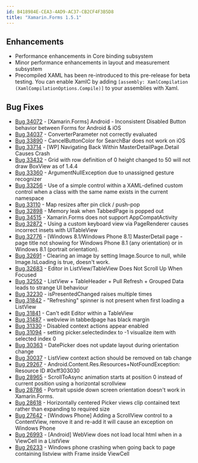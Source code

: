 ```yaml
---
id: B418984E-CEA3-4AD9-AC37-CB2CF4F3B5D8
title: "Xamarin.Forms 1.5.1"
---
```


## Enhancements ##

- Performance enhancements in Core binding subsystem
- Minor performance enhancements in layout and measurement subsystem
- Precompiled XAML has been re-introduced to this pre-release for beta testing. You can enable XamlC by adding
`[assembly: XamlCompilation (XamlCompilationOptions.Compile)]` to your assemblies with Xaml.

## Bug Fixes ##

- [Bug 34072](https://bugzilla.xamarin.com/show_bug.cgi?id=34072) - [Xamarin.Forms] Android - Inconsistent Disabled Button behavior between Forms for Android & iOS
- [Bug 34037](https://bugzilla.xamarin.com/show_bug.cgi?id=34037) - ConverterParameter not correctly evaluated
- [Bug 33890](https://bugzilla.xamarin.com/show_bug.cgi?id=33890) - CancelButtonColor for SearchBar does not work on iOS
- [Bug 33714](https://bugzilla.xamarin.com/show_bug.cgi?id=33714) - [WP] Navigating Back Within MasterDetailPage.Detail Causes Crash
- [Bug 33432](https://bugzilla.xamarin.com/show_bug.cgi?id=33432) - Grid with row definition of 0 height changed to 50 will not draw BoxView as of 1.4.4
- [Bug 33360](https://bugzilla.xamarin.com/show_bug.cgi?id=33360) - ArgumentNullException due to unassigned gesture recognizer
- [Bug 33256](https://bugzilla.xamarin.com/show_bug.cgi?id=33256) - Use of a simple control within a XAML-defined custom control when a class with the same name exists in the current namespace
- [Bug 33110](https://bugzilla.xamarin.com/show_bug.cgi?id=33110) - Map resizes after pin click / push-pop
- [Bug 32898](https://bugzilla.xamarin.com/show_bug.cgi?id=32898) - Memory leak when TabbedPage is popped out
- [Bug 34515](https://bugzilla.xamarin.com/show_bug.cgi?id=34515) - Xamarin.Forms does not support AppCompatActivity
- [Bug 32872](https://bugzilla.xamarin.com/show_bug.cgi?id=32872) - Using a custom keyboard view via PageRenderer causes incorrect insets with UITableView
- [Bug 32776](https://bugzilla.xamarin.com/show_bug.cgi?id=32776) - [Windows 8.1/Windows Phone 8.1] MasterDetail page - page title not showing for Windows Phone 8.1 (any orientation) or in Windows 8.1 (portrait orientation).
- [Bug 32691](https://bugzilla.xamarin.com/show_bug.cgi?id=32691) - Clearing an image by setting Image.Source to null, while Image.IsLoading is true, doesn't work.
- [Bug 32683](https://bugzilla.xamarin.com/show_bug.cgi?id=32683) - Editor in ListView/TableView Does Not Scroll Up When Focused
- [Bug 32552](https://bugzilla.xamarin.com/show_bug.cgi?id=32552) - ListView + TableHeader + Pull Refresh + Grouped Data leads to strange UI behaviour
- [Bug 32230](https://bugzilla.xamarin.com/show_bug.cgi?id=32230) - isPresentedChanged raises multiple times
- [Bug 31842](https://bugzilla.xamarin.com/show_bug.cgi?id=31842) - "Refreshing" spinner is not present when first loading a ListView
- [Bug 31841](https://bugzilla.xamarin.com/show_bug.cgi?id=31841) - Can't edit Editor within a TableView
- [Bug 31487](https://bugzilla.xamarin.com/show_bug.cgi?id=31487) - webview in tabbedpage has black margin
- [Bug 31330](https://bugzilla.xamarin.com/show_bug.cgi?id=31330) - Disabled context actions appear enabled
- [Bug 31094](https://bugzilla.xamarin.com/show_bug.cgi?id=31094) - setting picker.selectedindex to -1 visualize item with selected index 0
- [Bug 30363](https://bugzilla.xamarin.com/show_bug.cgi?id=30363) - DatePicker does not update layout during orientation change
- [Bug 30037](https://bugzilla.xamarin.com/show_bug.cgi?id=30037) - ListView context action should be removed on tab change
- [Bug 29267](https://bugzilla.xamarin.com/show_bug.cgi?id=29267) - Android.Content.Res.Resources+NotFoundException: Resource ID #0xff303030
- [Bug 28965](https://bugzilla.xamarin.com/show_bug.cgi?id=28965) - ScrollToAsync animation starts at position 0 instead of current position using a horizontal scrollview
- [Bug 28786](https://bugzilla.xamarin.com/show_bug.cgi?id=28786) - Portrait upside down screen orientation doesn't work in Xamarin.Forms.
- [Bug 28618](https://bugzilla.xamarin.com/show_bug.cgi?id=28618) - Horizontally centered Picker views clip contained text rather than expanding to required size
- [Bug 27642](https://bugzilla.xamarin.com/show_bug.cgi?id=27642) - [Windows Phone] Adding a ScrollView control to a ContentView, remove it and re-add it will cause an exception on Windows Phone
- [Bug 26993](https://bugzilla.xamarin.com/show_bug.cgi?id=26993) - [Android] WebView does not load local html when in a ViewCell in a ListView
- [Bug 26233](https://bugzilla.xamarin.com/show_bug.cgi?id=26233) - Windows phone crashing when going back to page containing listview with Frame inside ViewCell

